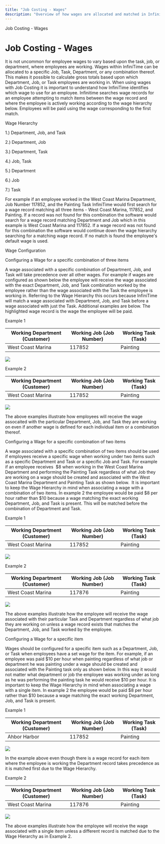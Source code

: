 ```yaml
---
title: "Job Costing - Wages"
description: "Overview of how wages are allocated and matched in InfiniTime for accurate job costing, including wage hierarchy and matching process."
---
```


Job Costing - Wages

# Job Costing - Wages

It is not uncommon for employee wages to vary based upon the task, job, or department, where employees are working. Wages within InfiniTime can be allocated to a specific Job, Task, Department, or any combination thereof. This makes it possible to calculate gross totals based upon which Department, Job, or Task employees are working in. When using wages with Job Costing it is important to understand how InfiniTime identifies which wage to use for an employee. Infinitime searches wage records for an employee attempting to match items between the wage record and where the employee is actively working according to the wage hierarchy below. Employees will be paid using the wage corresponding to the first match.

Wage Hierarchy

1.) Department, Job, and Task

2.) Department, Job

3.) Department, Task

4.) Job, Task

5.) Department

6.) Job

7.) Task

For example if an employee worked in the West Coast Marina Department, Job Number 117852, and the Painting Task InfiniTime would first search for a wage record matching all three items - West Coast Marina, 117852, and Painting. If a record was not found for this combination the software would search for a wage record matching Department and Job which in this example is West Coast Marina and 117852. If a wage record was not found for this combination the software would continue down the wage hierarchy searching for a matching wage record. If no match is found the employee's default wage is used.

Wage Configuration

Configuring a Wage for a specific combination of three items

A wage associated with a specific combination of Department, Job, and Task will take precedence over all other wages. For example if wages are configured as shown below the employee will receive the wage associated with the exact Department, Job, and Task combination worked by the employee rather than the wage associated with the Task the employee is working in. Referring to the Wage Hierarchy this occurs because InfiniTime will match a wage associated with Department, Job, and Task before a wage associated with just the Task. Additional examples are below. The highlighted wage record is the wage the employee will be paid.

Example 1

| Working Department (Customer) | Working Job (Job Number) | Working Task (Task) |
| ----------------------------- | ------------------------ | ------------------- |
| West Coast Marina             | 117852                   | Painting            |

![](/img/JobCostingWages_4.gif)

Example 2

| Working Department (Customer) | Working Job (Job Number) | Working Task (Task) |
| ----------------------------- | ------------------------ | ------------------- |
| West Coast Marina             | 117852                   | Painting            |

![](/img/JobCostingWages_1.gif)

The above examples illustrate how employees will receive the wage assocaited with the particular Department, Job, and Task they are working on even if another wage is defined for each individual item or a combination thereof.

Configuring a Wage for a specific combination of two items

A wage associated with a specific combination of two items should be used if employees receive a specific wage when working under two items such as a specific Department and Task or a specific Job and Task. For example if an employee receives  $8 when working in the West Coast Marina Department and performing the Painting Task regardless of what Job they are working on a wage should be created and associated with the West Coast Marina Department and Painting Task as shown below.  It is important to keep the Wage Hierarchy in mind when associating a wage with a combination of two items. In example 2 the employee would be paid $8 per hour rather than $10 because a wage matching the exact working Department, Job, and Task is present. This will be matched before the combination of Department and Task.

Example 1

| Working Department (Customer) | Working Job (Job Number) | Working Task (Task) |
| ----------------------------- | ------------------------ | ------------------- |
| West Coast Marina             | 117852                   | Painting            |

![](/img/JobCostingWages_5.gif)

Example 2

| Working Department (Customer) | Working Job (Job Number) | Working Task (Task) |
| ----------------------------- | ------------------------ | ------------------- |
| West Coast Marina             | 117876                   | Painting            |

![](/img/JobCostingWages_2.gif)

The above examples illustrate how the employee will receive the wage associated with their particular Task and Department regardless of what job they are working on unless a wage record exists that matches the Department, Job, and Task worked by the employee.

Configuring a Wage for a specific item

Wages should be configured for a specific item such as a Department, Job, or Task when employees have a set wage for the item. For example, if an employee was paid $10 per hour when painting regardless of what job or department he was painting under a wage should be created and associated with the Painting task only as shown below. In this way it would not matter what department or job the employee was working under as long as he was performing the painting task he would receive $10 per hour. It is important to keep the Wage Hierarchy in mind when associating a wage with a single item. In example 2 the employee would be paid $8 per hour rather than $10 because a wage matching the exact working Department, Job, and Task is present.

Example 1

| Working Department (Customer) | Working Job (Job Number) | Working Task (Task) |
| ----------------------------- | ------------------------ | ------------------- |
| Ahbor Harbor                  | 117852                   | Painting            |

![](/img/JobCostingWages_3.gif)

In the example above even though there is a wage record for each item where the employee is working the Department record takes precedence as it is matched first due to the Wage Hierarchy.

Example 2

| Working Department (Customer) | Working Job (Job Number) | Working Task (Task) |
| ----------------------------- | ------------------------ | ------------------- |
| West Coast Marina             | 117876                   | Painting            |

![](/img/JobCostingWages_2.gif)

The above examples illustrate how the employee will receive the wage associated with a single item unless a different record is matched due to the Wage Hierarchy as in Example 2.
